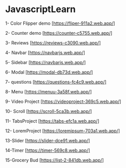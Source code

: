 # JavascriptLearn

1- Color Flipper demo [https://fliper-911a2.web.app/] 

2- Counter demo [https://counter-c5755.web.app/]

3- Reviews [https://reviews-c3090.web.app/]

4- Navbar [https://navbarjs.web.app/]

5- Sidebar [https://navbarjs.web.app/]

6- Modal [https://modal-db73d.web.app/]

7- questions [https://questions-fc4c9.web.app/]

8- Menu [https://menuu-3a58f.web.app/]

9- Video Project [https://videoproject-369c5.web.app/]

10- Scroll [https://scroll-5ca3b.web.app/]

11- TabsProject [https://tabs-efc1a.web.app/]

12- LoremProject [https://loremipsum-703a1.web.app/]

13-Slider [https://slider-dce91.web.app/]

14-Timer [https://timer-569c8.web.app/]

15-Grocery Bud [https://list-2-841db.web.app/]

